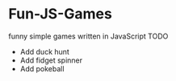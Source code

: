 # Fun-JS-Games
funny simple games written in JavaScript
TODO
- Add duck hunt
- Add fidget spinner
- Add pokeball